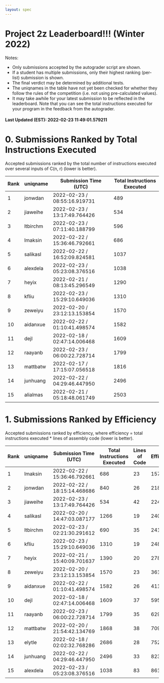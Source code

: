 ```yaml
---
layout: spec
---
```


Project 2z Leaderboard!!! (Winter 2022)
==============================
Notes:
- Only submissions accepted by the autograder script are shown.
- If a student has multiple submissions, only their highest ranking (per-list) submission is shown.
- The final verdict may be determined by additional tests.
- The uniqnames in the table have not yet been checked for whether they follow the rules of the competition (i.e. not using pre-calculated values).
- It may take awhile for your latest submission to be reflected in the leaderboard. Note that you can see the total instructions executed for your program in the feedback from the autograder.


#### Last Updated (EST): 2022-02-23 11:49:01.579211

# 0. Submissions Ranked by Total Instructions Executed
Accepted submissions ranked by the total number of instructions executed over several inputs of C(n, r) (lower is better).

| Rank  | uniqname | Submission Time (UTC) | Total Instructions Executed |
|---|---|---|---|
| 1 | jonwdan | 2022-02-23 / 08:55:16.919731 | 489 |
| 2 | jiaweihe | 2022-02-23 / 13:17:49.764426 | 534 |
| 3 | ltbirchm | 2022-02-23 / 07:11:40.188799 | 596 |
| 4 | lmaksin | 2022-02-22 / 15:36:46.792661 | 686 |
| 5 | salikasl | 2022-02-22 / 16:52:09.824581 | 1037 |
| 6 | alexdela | 2022-02-23 / 05:23:08.376516 | 1038 |
| 7 | heyix | 2022-02-21 / 08:13:45.296549 | 1290 |
| 8 | kfliu | 2022-02-23 / 15:29:10.649036 | 1310 |
| 9 | zeweiyu | 2022-02-20 / 23:12:13.153854 | 1570 |
| 10 | aidanxue | 2022-02-22 / 01:10:41.498574 | 1582 |
| 11 | dejl | 2022-02-18 / 02:47:14.006468 | 1609 |
| 12 | raayanb | 2022-02-23 / 06:00:22.728714 | 1799 |
| 13 | mattbatw | 2022-02-17 / 17:15:07.056518 | 1816 |
| 14 | junhuang | 2022-02-22 / 04:29:46.447950 | 2496 |
| 15 | alialmas | 2022-02-21 / 05:18:48.061749 | 2503 |


# 1. Submissions Ranked by Efficiency
Accepted submissions ranked by efficiency, where efficiency = total instructions executed * lines of assembly code (lower is better).

| Rank  | uniqname | Submission Time (UTC) | Total Instructions Executed |Lines of Code | Efficiency |
|---|---|---|---|---|---|
| 1 | lmaksin | 2022-02-22 / 15:36:46.792661 | 686 | 23 | 15778 |
| 2 | jonwdan | 2022-02-22 / 18:15:14.468686 | 840 | 26 | 21840 |
| 3 | jiaweihe | 2022-02-23 / 13:17:49.764426 | 534 | 42 | 22428 |
| 4 | salikasl | 2022-02-20 / 14:47:03.087177 | 1266 | 19 | 24054 |
| 5 | ltbirchm | 2022-02-23 / 02:21:30.291612 | 690 | 35 | 24150 |
| 6 | kfliu | 2022-02-23 / 15:29:10.649036 | 1310 | 19 | 24890 |
| 7 | heyix | 2022-02-21 / 15:40:09.701637 | 1390 | 20 | 27800 |
| 8 | zeweiyu | 2022-02-20 / 23:12:13.153854 | 1570 | 23 | 36110 |
| 9 | aidanxue | 2022-02-22 / 01:10:41.498574 | 1582 | 26 | 41132 |
| 10 | dejl | 2022-02-18 / 02:47:14.006468 | 1609 | 37 | 59533 |
| 11 | raayanb | 2022-02-23 / 06:00:22.728714 | 1799 | 35 | 62965 |
| 12 | mattbatw | 2022-02-20 / 21:54:42.134769 | 1868 | 38 | 70984 |
| 13 | elytle | 2022-02-18 / 02:02:32.768286 | 2686 | 28 | 75208 |
| 14 | junhuang | 2022-02-22 / 04:29:46.447950 | 2496 | 33 | 82368 |
| 15 | alexdela | 2022-02-23 / 05:23:08.376516 | 1038 | 83 | 86154 |

